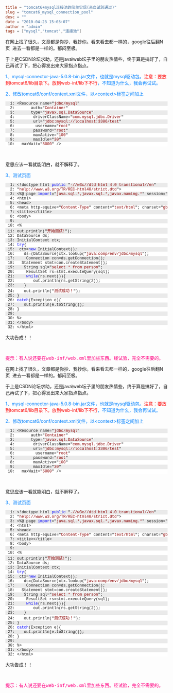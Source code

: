 ```toml
title = "tomcat6+mysql连接池的简单实现(亲自试验通过)"
slug = "tomcat6_mysql_connection_pool"
desc = ""
date = "2010-04-23 15:03:07"
author = "admin"
tags = ["mysql","tomcat","连接池"]
```

<p>在网上找了很久，文章都是你抄、我抄你。看来看去都一样的，google往后翻N页&#160; 进去一看都是一样的。郁闷至极。</p>  <p>于上是CSDN论坛求助，还是java\web坛子里的朋友热情些，终于算是搞好了，自己再试了下，把心得发出来大家指点指点。</p>  <p><font color="#0080ff">1、mysql-connector-java-5.0.8-bin.jar文件，也就是mysql驱动包。<font color="#ff0000">注意：要放到tomcat6/lib目录下。放到web-inf/lib下不行</font>，不知道为什么，我会再试试。</font></p>  <p><font color="#0080ff">2、修改tomcat6/conf/context.xml文件，以&lt;context&gt;标签之间加上</font></p>  <pre><pre style="background-color: #eaeaea; margin: 0em; width: 100%; font-family: consolas,&#39;Courier New&#39;,courier,monospace; font-size: 12px">  1: &lt;Resource name=&quot;<span style="color: #8b0000">jdbc/mysql</span>&quot;</pre><pre style="background-color: #ffffff; margin: 0em; width: 100%; font-family: consolas,&#39;Courier New&#39;,courier,monospace; font-size: 12px">  2: 		auth=&quot;<span style="color: #8b0000">Container</span>&quot;</pre><pre style="background-color: #eaeaea; margin: 0em; width: 100%; font-family: consolas,&#39;Courier New&#39;,courier,monospace; font-size: 12px">  3: 		type=&quot;<span style="color: #8b0000">javax.sql.DataSource</span>&quot;</pre><pre style="background-color: #ffffff; margin: 0em; width: 100%; font-family: consolas,&#39;Courier New&#39;,courier,monospace; font-size: 12px">  4: 		driverClassName=&quot;<span style="color: #8b0000">com.mysql.jdbc.Driver</span>&quot;</pre><pre style="background-color: #eaeaea; margin: 0em; width: 100%; font-family: consolas,&#39;Courier New&#39;,courier,monospace; font-size: 12px">  5: 		url=&quot;<span style="color: #8b0000">jdbc:mysql://localhost:3306/test</span>&quot;</pre><pre style="background-color: #ffffff; margin: 0em; width: 100%; font-family: consolas,&#39;Courier New&#39;,courier,monospace; font-size: 12px">  6: 		username=&quot;<span style="color: #8b0000">root</span>&quot;</pre><pre style="background-color: #eaeaea; margin: 0em; width: 100%; font-family: consolas,&#39;Courier New&#39;,courier,monospace; font-size: 12px">  7: 		password=&quot;<span style="color: #8b0000">root</span>&quot;</pre><pre style="background-color: #ffffff; margin: 0em; width: 100%; font-family: consolas,&#39;Courier New&#39;,courier,monospace; font-size: 12px">  8: 		maxActive=&quot;<span style="color: #8b0000">100</span>&quot;</pre><pre style="background-color: #eaeaea; margin: 0em; width: 100%; font-family: consolas,&#39;Courier New&#39;,courier,monospace; font-size: 12px">  9: 		maxIdle=&quot;<span style="color: #8b0000">30</span>&quot;</pre><pre style="background-color: #ffffff; margin: 0em; width: 100%; font-family: consolas,&#39;Courier New&#39;,courier,monospace; font-size: 12px"> 10: 	maxWait=&quot;<span style="color: #8b0000">5000</span>&quot; /&gt;</pre></pre><p>&#160;</p><p>意思应该一看就能明白，就不解释了。</p><p><font color="#0080ff">3、测试页面</font></p><pre><pre style="background-color: #eaeaea; margin: 0em; width: 100%; font-family: consolas,&#39;Courier New&#39;,courier,monospace; font-size: 12px">  1: &lt;!doctype html <span style="color: #0000ff">public</span> &quot;<span style="color: #8b0000">-//w3c//dtd html 4.0 transtional//en</span>&quot;</pre><pre style="background-color: #ffffff; margin: 0em; width: 100%; font-family: consolas,&#39;Courier New&#39;,courier,monospace; font-size: 12px">  2: &quot;<span style="color: #8b0000">help://www.w3.org/TR/REC-html40/strict.dtd</span>&quot;&gt;</pre><pre style="background-color: #eaeaea; margin: 0em; width: 100%; font-family: consolas,&#39;Courier New&#39;,courier,monospace; font-size: 12px">  3: &lt;%@ page <span style="color: #0000ff">import</span>=&quot;<span style="color: #8b0000">java.sql.*,javax.sql.*,javax.naming.*</span>&quot; session=&quot;<span style="color: #8b0000">false</span>&quot; %&gt;</pre><pre style="background-color: #ffffff; margin: 0em; width: 100%; font-family: consolas,&#39;Courier New&#39;,courier,monospace; font-size: 12px">  4: &lt;html&gt;</pre><pre style="background-color: #eaeaea; margin: 0em; width: 100%; font-family: consolas,&#39;Courier New&#39;,courier,monospace; font-size: 12px">  5: &lt;head&gt;</pre><pre style="background-color: #ffffff; margin: 0em; width: 100%; font-family: consolas,&#39;Courier New&#39;,courier,monospace; font-size: 12px">  6: &lt;meta http-equive=&quot;<span style="color: #8b0000">Content-Type</span>&quot; content=&quot;<span style="color: #8b0000">text/html</span>&quot;; charset=&quot;<span style="color: #8b0000">gbk</span>&quot;&gt;</pre><pre style="background-color: #eaeaea; margin: 0em; width: 100%; font-family: consolas,&#39;Courier New&#39;,courier,monospace; font-size: 12px">  7: &lt;title&gt;&lt;/title&gt;</pre><pre style="background-color: #ffffff; margin: 0em; width: 100%; font-family: consolas,&#39;Courier New&#39;,courier,monospace; font-size: 12px">  8: &lt;body&gt;</pre><pre style="background-color: #eaeaea; margin: 0em; width: 100%; font-family: consolas,&#39;Courier New&#39;,courier,monospace; font-size: 12px">  9: </pre><pre style="background-color: #ffffff; margin: 0em; width: 100%; font-family: consolas,&#39;Courier New&#39;,courier,monospace; font-size: 12px"> 10: &lt;%</pre><pre style="background-color: #eaeaea; margin: 0em; width: 100%; font-family: consolas,&#39;Courier New&#39;,courier,monospace; font-size: 12px"> 11: out.println(&quot;<span style="color: #8b0000">开始测试!</span>&quot;);</pre><pre style="background-color: #ffffff; margin: 0em; width: 100%; font-family: consolas,&#39;Courier New&#39;,courier,monospace; font-size: 12px"> 12: DataSource ds;</pre><pre style="background-color: #eaeaea; margin: 0em; width: 100%; font-family: consolas,&#39;Courier New&#39;,courier,monospace; font-size: 12px"> 13: InitialContext ctx;</pre><pre style="background-color: #ffffff; margin: 0em; width: 100%; font-family: consolas,&#39;Courier New&#39;,courier,monospace; font-size: 12px"> 14: <span style="color: #0000ff">try</span>{</pre><pre style="background-color: #eaeaea; margin: 0em; width: 100%; font-family: consolas,&#39;Courier New&#39;,courier,monospace; font-size: 12px"> 15: 	ctx=<span style="color: #0000ff">new</span> InitialContext();</pre><pre style="background-color: #ffffff; margin: 0em; width: 100%; font-family: consolas,&#39;Courier New&#39;,courier,monospace; font-size: 12px"> 16: 	ds=(DataSource)ctx.lookup(&quot;<span style="color: #8b0000">java:comp/env/jdbc/mysql</span>&quot;);</pre><pre style="background-color: #eaeaea; margin: 0em; width: 100%; font-family: consolas,&#39;Courier New&#39;,courier,monospace; font-size: 12px"> 17: 	Connection con=ds.getConnection();</pre><pre style="background-color: #ffffff; margin: 0em; width: 100%; font-family: consolas,&#39;Courier New&#39;,courier,monospace; font-size: 12px"> 18: 	Statement stmt=con.createStatement();</pre><pre style="background-color: #eaeaea; margin: 0em; width: 100%; font-family: consolas,&#39;Courier New&#39;,courier,monospace; font-size: 12px"> 19: 	String sql=&quot;<span style="color: #8b0000">select * from person</span>&quot;;</pre><pre style="background-color: #ffffff; margin: 0em; width: 100%; font-family: consolas,&#39;Courier New&#39;,courier,monospace; font-size: 12px"> 20: 	ResultSet rs=stmt.executeQuery(sql);</pre><pre style="background-color: #eaeaea; margin: 0em; width: 100%; font-family: consolas,&#39;Courier New&#39;,courier,monospace; font-size: 12px"> 21: 	<span style="color: #0000ff">while</span>(rs.next()){</pre><pre style="background-color: #ffffff; margin: 0em; width: 100%; font-family: consolas,&#39;Courier New&#39;,courier,monospace; font-size: 12px"> 22: 		out.println(rs.getString(2));</pre><pre style="background-color: #eaeaea; margin: 0em; width: 100%; font-family: consolas,&#39;Courier New&#39;,courier,monospace; font-size: 12px"> 23: 	}</pre><pre style="background-color: #ffffff; margin: 0em; width: 100%; font-family: consolas,&#39;Courier New&#39;,courier,monospace; font-size: 12px"> 24: 	out.println(&quot;<span style="color:
#8b0000">测试成功！</span>&quot;);</pre><pre style="background-color: #eaeaea; margin: 0em; width: 100%; font-family: consolas,&#39;Courier New&#39;,courier,monospace; font-size: 12px"> 25: }</pre><pre style="background-color: #ffffff; margin: 0em; width: 100%; font-family: consolas,&#39;Courier New&#39;,courier,monospace; font-size: 12px"> 26: <span style="color: #0000ff">catch</span>(Exception e){</pre><pre style="background-color: #eaeaea; margin: 0em; width: 100%; font-family: consolas,&#39;Courier New&#39;,courier,monospace; font-size: 12px"> 27: 	out.println(e.toString());</pre><pre style="background-color: #ffffff; margin: 0em; width: 100%; font-family: consolas,&#39;Courier New&#39;,courier,monospace; font-size: 12px"> 28: }</pre><pre style="background-color: #eaeaea; margin: 0em; width: 100%; font-family: consolas,&#39;Courier New&#39;,courier,monospace; font-size: 12px"> 29: </pre><pre style="background-color: #ffffff; margin: 0em; width: 100%; font-family: consolas,&#39;Courier New&#39;,courier,monospace; font-size: 12px"> 30: %&gt;</pre><pre style="background-color: #eaeaea; margin: 0em; width: 100%; font-family: consolas,&#39;Courier New&#39;,courier,monospace; font-size: 12px"> 31: &lt;/body&gt;</pre><pre style="background-color: #ffffff; margin: 0em; width: 100%; font-family: consolas,&#39;Courier New&#39;,courier,monospace; font-size: 12px"> 32: &lt;/html&gt;</pre></pre><pre>大功告成！！</pre><pre>&#160;</pre><pre><font color="#ff0080">提示：有人说还要在web-inf/web.xml里加些东西。经试验，完全不需要的。</font></pre>


<!--more-->

<p>在网上找了很久，文章都是你抄、我抄你。看来看去都一样的，google往后翻N页&#160; 进去一看都是一样的。郁闷至极。</p>  <p>于上是CSDN论坛求助，还是java\web坛子里的朋友热情些，终于算是搞好了，自己再试了下，把心得发出来大家指点指点。</p>  <p><font color="#0080ff">1、mysql-connector-java-5.0.8-bin.jar文件，也就是mysql驱动包。<font color="#ff0000">注意：要放到tomcat6/lib目录下。放到web-inf/lib下不行</font>，不知道为什么，我会再试试。</font></p>  <p><font color="#0080ff">2、修改tomcat6/conf/context.xml文件，以&lt;context&gt;标签之间加上</font></p>  <pre><pre style="background-color: #eaeaea; margin: 0em; width: 100%; font-family: consolas,&#39;Courier New&#39;,courier,monospace; font-size: 12px">  1: &lt;Resource name=&quot;<span style="color: #8b0000">jdbc/mysql</span>&quot;</pre><pre style="background-color: #ffffff; margin: 0em; width: 100%; font-family: consolas,&#39;Courier New&#39;,courier,monospace; font-size: 12px">  2: 		auth=&quot;<span style="color: #8b0000">Container</span>&quot;</pre><pre style="background-color: #eaeaea; margin: 0em; width: 100%; font-family: consolas,&#39;Courier New&#39;,courier,monospace; font-size: 12px">  3: 		type=&quot;<span style="color: #8b0000">javax.sql.DataSource</span>&quot;</pre><pre style="background-color: #ffffff; margin: 0em; width: 100%; font-family: consolas,&#39;Courier New&#39;,courier,monospace; font-size: 12px">  4: 		driverClassName=&quot;<span style="color: #8b0000">com.mysql.jdbc.Driver</span>&quot;</pre><pre style="background-color: #eaeaea; margin: 0em; width: 100%; font-family: consolas,&#39;Courier New&#39;,courier,monospace; font-size: 12px">  5: 		url=&quot;<span style="color: #8b0000">jdbc:mysql://localhost:3306/test</span>&quot;</pre><pre style="background-color: #ffffff; margin: 0em; width: 100%; font-family: consolas,&#39;Courier New&#39;,courier,monospace; font-size: 12px">  6: 		username=&quot;<span style="color: #8b0000">root</span>&quot;</pre><pre style="background-color: #eaeaea; margin: 0em; width: 100%; font-family: consolas,&#39;Courier New&#39;,courier,monospace; font-size: 12px">  7: 		password=&quot;<span style="color: #8b0000">root</span>&quot;</pre><pre style="background-color: #ffffff; margin: 0em; width: 100%; font-family: consolas,&#39;Courier New&#39;,courier,monospace; font-size: 12px">  8: 		maxActive=&quot;<span style="color: #8b0000">100</span>&quot;</pre><pre style="background-color: #eaeaea; margin: 0em; width: 100%; font-family: consolas,&#39;Courier New&#39;,courier,monospace; font-size: 12px">  9: 		maxIdle=&quot;<span style="color: #8b0000">30</span>&quot;</pre><pre style="background-color: #ffffff; margin: 0em; width: 100%; font-family: consolas,&#39;Courier New&#39;,courier,monospace; font-size: 12px"> 10: 	maxWait=&quot;<span style="color: #8b0000">5000</span>&quot; /&gt;</pre></pre><p>&#160;</p><p>意思应该一看就能明白，就不解释了。</p><p><font color="#0080ff">3、测试页面</font></p><pre><pre style="background-color: #eaeaea; margin: 0em; width: 100%; font-family: consolas,&#39;Courier New&#39;,courier,monospace; font-size: 12px">  1: &lt;!doctype html <span style="color: #0000ff">public</span> &quot;<span style="color: #8b0000">-//w3c//dtd html 4.0 transtional//en</span>&quot;</pre><pre style="background-color: #ffffff; margin: 0em; width: 100%; font-family: consolas,&#39;Courier New&#39;,courier,monospace; font-size: 12px">  2: &quot;<span style="color: #8b0000">help://www.w3.org/TR/REC-html40/strict.dtd</span>&quot;&gt;</pre><pre style="background-color: #eaeaea; margin: 0em; width: 100%; font-family: consolas,&#39;Courier New&#39;,courier,monospace; font-size: 12px">  3: &lt;%@ page <span style="color: #0000ff">import</span>=&quot;<span style="color: #8b0000">java.sql.*,javax.sql.*,javax.naming.*</span>&quot; session=&quot;<span style="color: #8b0000">false</span>&quot; %&gt;</pre><pre style="background-color: #ffffff; margin: 0em; width: 100%; font-family: consolas,&#39;Courier New&#39;,courier,monospace; font-size: 12px">  4: &lt;html&gt;</pre><pre style="background-color: #eaeaea; margin: 0em; width: 100%; font-family: consolas,&#39;Courier New&#39;,courier,monospace; font-size: 12px">  5: &lt;head&gt;</pre><pre style="background-color: #ffffff; margin: 0em; width: 100%; font-family: consolas,&#39;Courier New&#39;,courier,monospace; font-size: 12px">  6: &lt;meta http-equive=&quot;<span style="color: #8b0000">Content-Type</span>&quot; content=&quot;<span style="color: #8b0000">text/html</span>&quot;; charset=&quot;<span style="color: #8b0000">gbk</span>&quot;&gt;</pre><pre style="background-color: #eaeaea; margin: 0em; width: 100%; font-family: consolas,&#39;Courier New&#39;,courier,monospace; font-size: 12px">  7: &lt;title&gt;&lt;/title&gt;</pre><pre style="background-color: #ffffff; margin: 0em; width: 100%; font-family: consolas,&#39;Courier New&#39;,courier,monospace; font-size: 12px">  8: &lt;body&gt;</pre><pre style="background-color: #eaeaea; margin: 0em; width: 100%; font-family: consolas,&#39;Courier New&#39;,courier,monospace; font-size: 12px">  9: </pre><pre style="background-color: #ffffff; margin: 0em; width: 100%; font-family: consolas,&#39;Courier New&#39;,courier,monospace; font-size: 12px"> 10: &lt;%</pre><pre style="background-color: #eaeaea; margin: 0em; width: 100%; font-family: consolas,&#39;Courier New&#39;,courier,monospace; font-size: 12px"> 11: out.println(&quot;<span style="color: #8b0000">开始测试!</span>&quot;);</pre><pre style="background-color: #ffffff; margin: 0em; width: 100%; font-family: consolas,&#39;Courier New&#39;,courier,monospace; font-size: 12px"> 12: DataSource ds;</pre><pre style="background-color: #eaeaea; margin: 0em; width: 100%; font-family: consolas,&#39;Courier New&#39;,courier,monospace; font-size: 12px"> 13: InitialContext ctx;</pre><pre style="background-color: #ffffff; margin: 0em; width: 100%; font-family: consolas,&#39;Courier New&#39;,courier,monospace; font-size: 12px"> 14: <span style="color: #0000ff">try</span>{</pre><pre style="background-color: #eaeaea; margin: 0em; width: 100%; font-family: consolas,&#39;Courier New&#39;,courier,monospace; font-size: 12px"> 15: 	ctx=<span style="color: #0000ff">new</span> InitialContext();</pre><pre style="background-color: #ffffff; margin: 0em; width: 100%; font-family: consolas,&#39;Courier New&#39;,courier,monospace; font-size: 12px"> 16: 	ds=(DataSource)ctx.lookup(&quot;<span style="color: #8b0000">java:comp/env/jdbc/mysql</span>&quot;);</pre><pre style="background-color: #eaeaea; margin: 0em; width: 100%; font-family: consolas,&#39;Courier New&#39;,courier,monospace; font-size: 12px"> 17: 	Connection con=ds.getConnection();</pre><pre style="background-color: #ffffff; margin: 0em; width: 100%; font-family: consolas,&#39;Courier New&#39;,courier,monospace; font-size: 12px"> 18: 	Statement stmt=con.createStatement();</pre><pre style="background-color: #eaeaea; margin: 0em; width: 100%; font-family: consolas,&#39;Courier New&#39;,courier,monospace; font-size: 12px"> 19: 	String sql=&quot;<span style="color: #8b0000">select * from person</span>&quot;;</pre><pre style="background-color: #ffffff; margin: 0em; width: 100%; font-family: consolas,&#39;Courier New&#39;,courier,monospace; font-size: 12px"> 20: 	ResultSet rs=stmt.executeQuery(sql);</pre><pre style="background-color: #eaeaea; margin: 0em; width: 100%; font-family: consolas,&#39;Courier New&#39;,courier,monospace; font-size: 12px"> 21: 	<span style="color: #0000ff">while</span>(rs.next()){</pre><pre style="background-color: #ffffff; margin: 0em; width: 100%; font-family: consolas,&#39;Courier New&#39;,courier,monospace; font-size: 12px"> 22: 		out.println(rs.getString(2));</pre><pre style="background-color: #eaeaea; margin: 0em; width: 100%; font-family: consolas,&#39;Courier New&#39;,courier,monospace; font-size: 12px"> 23: 	}</pre><pre style="background-color: #ffffff; margin: 0em; width: 100%; font-family: consolas,&#39;Courier New&#39;,courier,monospace; font-size: 12px"> 24: 	out.println(&quot;<span style="color:
#8b0000">测试成功！</span>&quot;);</pre><pre style="background-color: #eaeaea; margin: 0em; width: 100%; font-family: consolas,&#39;Courier New&#39;,courier,monospace; font-size: 12px"> 25: }</pre><pre style="background-color: #ffffff; margin: 0em; width: 100%; font-family: consolas,&#39;Courier New&#39;,courier,monospace; font-size: 12px"> 26: <span style="color: #0000ff">catch</span>(Exception e){</pre><pre style="background-color: #eaeaea; margin: 0em; width: 100%; font-family: consolas,&#39;Courier New&#39;,courier,monospace; font-size: 12px"> 27: 	out.println(e.toString());</pre><pre style="background-color: #ffffff; margin: 0em; width: 100%; font-family: consolas,&#39;Courier New&#39;,courier,monospace; font-size: 12px"> 28: }</pre><pre style="background-color: #eaeaea; margin: 0em; width: 100%; font-family: consolas,&#39;Courier New&#39;,courier,monospace; font-size: 12px"> 29: </pre><pre style="background-color: #ffffff; margin: 0em; width: 100%; font-family: consolas,&#39;Courier New&#39;,courier,monospace; font-size: 12px"> 30: %&gt;</pre><pre style="background-color: #eaeaea; margin: 0em; width: 100%; font-family: consolas,&#39;Courier New&#39;,courier,monospace; font-size: 12px"> 31: &lt;/body&gt;</pre><pre style="background-color: #ffffff; margin: 0em; width: 100%; font-family: consolas,&#39;Courier New&#39;,courier,monospace; font-size: 12px"> 32: &lt;/html&gt;</pre></pre><pre>大功告成！！</pre><pre>&#160;</pre><pre><font color="#ff0080">提示：有人说还要在web-inf/web.xml里加些东西。经试验，完全不需要的。</font></pre>
